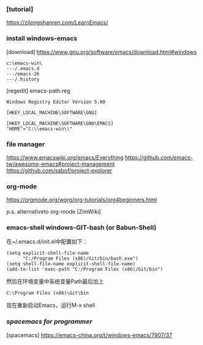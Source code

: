 ### [tutorial]

https://zilongshanren.com/LearnEmacs/

### install windows-emacs
[download] 
https://www.gnu.org/software/emacs/download.html#windows

```
c:\emacs-win\
---/.emacs.d
---/emacs-26
---/.history
```

[regedit] 
emacs-path.reg
```
Windows Registry Editor Version 5.00

[HKEY_LOCAL_MACHINE\SOFTWARE\GNU]

[HKEY_LOCAL_MACHINE\SOFTWARE\GNU\EMACS]
"HOME"="C:\\emacs-win\\"
```




### file manager
https://www.emacswiki.org/emacs/Everything
https://github.com/emacs-tw/awesome-emacs#project-management
https://github.com/sabof/project-explorer

### org-mode
https://orgmode.org/worg/org-tutorials/org4beginners.html

p.s. alternativeto org-mode [ZimWiki]


### emacs-shell windows-GIT-bash (or Babun-Shell)

在~/.emacs.d/init.el中配置如下：
```
(setq explicit-shell-file-name
      "C:/Program Files (x86)/Git/bin/bash.exe")
(setq shell-file-name explicit-shell-file-name)
(add-to-list 'exec-path "C:/Program Files (x86)/Git/bin")
```
然后在环境变量中系统变量Path最后加上
```
C:\Program Files (x86)\Git\bin  
```
现在重新启动Emacs，运行M-x shell



### *spacemacs for programmer*
[spacemacs] https://emacs-china.org/t/windows-emacs/7907/37
